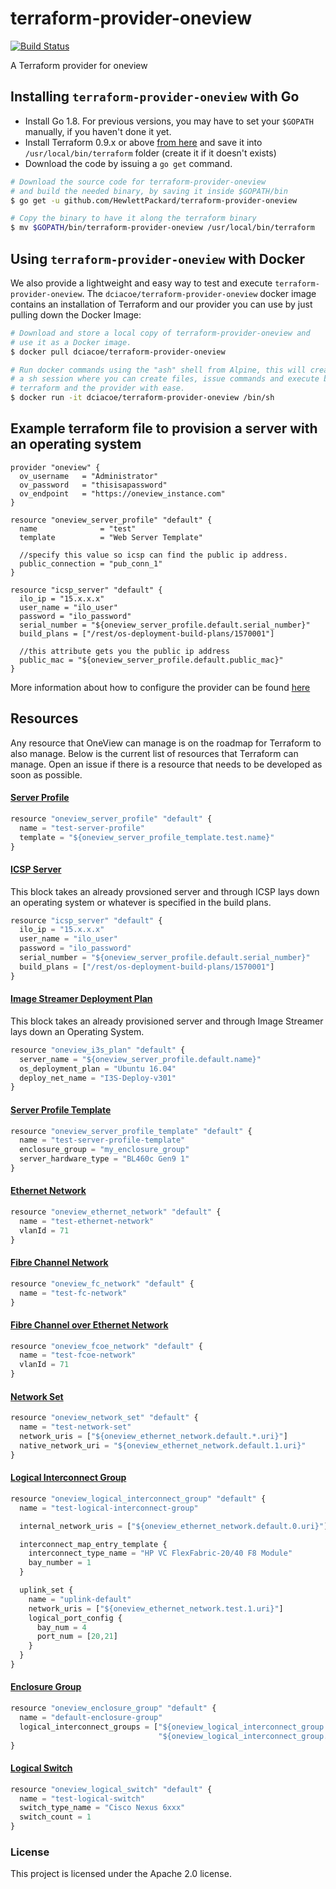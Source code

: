 # terraform-provider-oneview

[![Build Status](https://travis-ci.org/HewlettPackard/terraform-provider-oneview.svg?branch=master)](https://travis-ci.org/HewlettPackard/terraform-provider-oneview)

A Terraform provider for oneview

## Installing `terraform-provider-oneview` with Go

* Install Go 1.8. For previous versions, you may have to set your `$GOPATH` manually, if you haven't done it yet.
* Install Terraform 0.9.x or above [from here](https://www.terraform.io/downloads.html) and save it into `/usr/local/bin/terraform` folder (create it if it doesn't exists)
* Download the code by issuing a `go get` command.

```bash
# Download the source code for terraform-provider-oneview
# and build the needed binary, by saving it inside $GOPATH/bin
$ go get -u github.com/HewlettPackard/terraform-provider-oneview

# Copy the binary to have it along the terraform binary
$ mv $GOPATH/bin/terraform-provider-oneview /usr/local/bin/terraform
```

## Using `terraform-provider-oneview` with Docker

We also provide a lightweight and easy way to test and execute `terraform-provider-oneview`. The `dciacoe/terraform-provider-oneview` docker image contains
an installation of Terraform and our provider you can use by just pulling down the Docker Image:

```bash
# Download and store a local copy of terraform-provider-oneview and
# use it as a Docker image.
$ docker pull dciacoe/terraform-provider-oneview

# Run docker commands using the "ash" shell from Alpine, this will create
# a sh session where you can create files, issue commands and execute both
# terraform and the provider with ease.
$ docker run -it dciacoe/terraform-provider-oneview /bin/sh
```

## Example terraform file to provision a server with an operating system
```
provider "oneview" {
  ov_username   = "Administrator"
  ov_password   = "thisisapassword"
  ov_endpoint   = "https://oneview_instance.com"
}

resource "oneview_server_profile" "default" {
  name              = "test"
  template          = "Web Server Template"

  //specify this value so icsp can find the public ip address.
  public_connection = "pub_conn_1"
}

resource "icsp_server" "default" {
  ilo_ip = "15.x.x.x"
  user_name = "ilo_user"
  password = "ilo_password"
  serial_number = "${oneview_server_profile.default.serial_number}"
  build_plans = ["/rest/os-deployment-build-plans/1570001"]

  //this attribute gets you the public ip address
  public_mac = "${oneview_server_profile.default.public_mac}"
}
```

More information about how to configure the provider can be found [here](docs/index.html.markdown)

## Resources
Any resource that OneView can manage is on the roadmap for Terraform to also manage. Below is the current list of resources that Terraform can manage. Open an issue if there is a resource that needs to be developed as soon as possible.

#### [Server Profile](docs/r/server_profile.html.markdown)

```js
resource "oneview_server_profile" "default" {
  name = "test-server-profile"
  template = "${oneview_server_profile_template.test.name}"
}
```

#### [ICSP Server](docs/r/icsp_server.html.markdown)
This block takes an already provsioned server and through ICSP lays down an operating system or
whatever is specified in the build plans.

```js
resource "icsp_server" "default" {
  ilo_ip = "15.x.x.x"
  user_name = "ilo_user"
  password = "ilo_password"
  serial_number = "${oneview_server_profile.default.serial_number}"
  build_plans = ["/rest/os-deployment-build-plans/1570001"]
}
```

#### [Image Streamer Deployment Plan](docs/r/i3s_plan.html.markdown)
This block takes an already provisioned server and through Image Streamer lays down an Operating System.

```js
resource "oneview_i3s_plan" "default" {
  server_name = "${oneview_server_profile.default.name}"
  os_deployment_plan = "Ubuntu 16.04"
  deploy_net_name = "I3S-Deploy-v301"
}
```

#### [Server Profile Template](docs/r/server_profile_template.html.markdown)
```js
resource "oneview_server_profile_template" "default" {
  name = "test-server-profile-template"
  enclosure_group = "my_enclosure_group"
  server_hardware_type = "BL460c Gen9 1"
}
```

#### [Ethernet Network](docs/r/ethernet_network.html.markdown)
```js
resource "oneview_ethernet_network" "default" {
  name = "test-ethernet-network"
  vlanId = 71
}
```

#### [Fibre Channel Network](docs/r/fc_network.html.markdown)
```js
resource "oneview_fc_network" "default" {
  name = "test-fc-network"
}
```

#### [Fibre Channel over Ethernet Network](docs/r/fcoe_network.html.markdown)
```js
resource "oneview_fcoe_network" "default" {
  name = "test-fcoe-network"
  vlanId = 71
}
```

#### [Network Set](docs/r/network_set.html.markdown)
```js
resource "oneview_network_set" "default" {
  name = "test-network-set"
  network_uris = ["${oneview_ethernet_network.default.*.uri}"]
  native_network_uri = "${oneview_ethernet_network.default.1.uri}"
}
```

#### [Logical Interconnect Group](docs/r/logical_interconnect_group.html.markdown)
```js
resource "oneview_logical_interconnect_group" "default" {
  name = "test-logical-interconnect-group"

  internal_network_uris = ["${oneview_ethernet_network.default.0.uri}"]

  interconnect_map_entry_template {
    interconnect_type_name = "HP VC FlexFabric-20/40 F8 Module"
    bay_number = 1
  }

  uplink_set {
    name = "uplink-default"
    network_uris = ["${oneview_ethernet_network.test.1.uri}"]
    logical_port_config {
      bay_num = 4
      port_num = [20,21]
    }
  }
}
```

#### [Enclosure Group](docs/r/enclosure_group.html.markdown)
```js
resource "oneview_enclosure_group" "default" {
  name = "default-enclosure-group"
  logical_interconnect_groups = ["${oneview_logical_interconnect_group.primary.name}",
                                 "${oneview_logical_interconnect_group.secondary.name}"]
}
```

#### [Logical Switch](docs/r/logical_switch.html.markdown)
```js
resource "oneview_logical_switch" "default" {
  name = "test-logical-switch"
  switch_type_name = "Cisco Nexus 6xxx"
  switch_count = 1
}
```

### License

This project is licensed under the Apache 2.0 license.
